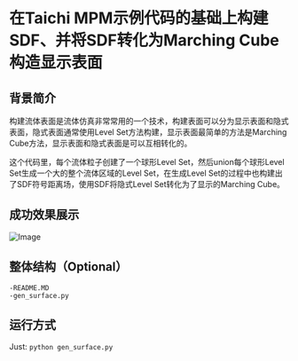 # 在Taichi MPM示例代码的基础上构建SDF、并将SDF转化为Marching Cube构造显示表面



## 背景简介

构建流体表面是流体仿真非常常用的一个技术，构建表面可以分为显示表面和隐式表面，隐式表面通常使用Level Set方法构建，显示表面最简单的方法是Marching Cube方法，显示表面和隐式表面是可以互相转化的。

这个代码里，每个流体粒子创建了一个球形Level Set，然后union每个球形Level Set生成一个大的整个流体区域的Level Set，在生成Level Set的过程中也构建出了SDF符号距离场，使用SDF将隐式Level Set转化为了显示的Marching Cube。

## 成功效果展示

![Image](https://forum.taichi.graphics/uploads/default/original/1X/e163379e1f66d011148ea35f7bcc2463b985b7b0.gif)

## 整体结构（Optional）



```
-README.MD
-gen_surface.py
```

## 运行方式



Just: `python gen_surface.py`
